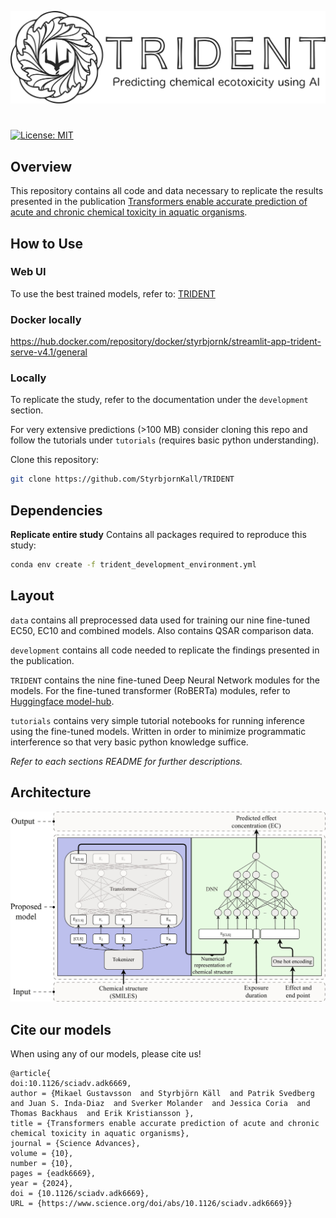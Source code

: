 ![TRIDENT](trident-logo.svg)
# 
[![License: MIT](https://img.shields.io/badge/License-MIT-yellow.svg)](https://opensource.org/licenses/MIT)

## Overview
This repository contains all code and data necessary to replicate the results presented in the publication [Transformers enable accurate prediction of acute and chronic chemical toxicity in aquatic organisms](https://doi.org/10.1126/sciadv.adk6669).

## How to Use
### Web UI
To use the best trained models, refer to: [TRIDENT](https://trident.serve.scilifelab.se/)

### Docker locally
https://hub.docker.com/repository/docker/styrbjornk/streamlit-app-trident-serve-v4.1/general

### Locally
To replicate the study, refer to the documentation under the `development` section.

For very extensive predictions (>100 MB) consider cloning this repo and follow the tutorials under `tutorials` (requires basic python understanding).

Clone this repository:
```bash 
git clone https://github.com/StyrbjornKall/TRIDENT
```

## Dependencies
**Replicate entire study**
Contains all packages required to reproduce this study:
```bash
conda env create -f trident_development_environment.yml
```

## Layout
`data` contains all preprocessed data used for training our nine fine-tuned EC50, EC10 and combined models. Also contains QSAR comparison data. 

`development` contains all code needed to replicate the findings presented in the publication.

`TRIDENT` contains the nine fine-tuned Deep Neural Network modules for the models. For the fine-tuned transformer (RoBERTa) modules, refer to [Huggingface model-hub](https://huggingface.co/StyrbjornKall).

`tutorials` contains very simple tutorial notebooks for running inference using the fine-tuned models. Written in order to minimize programmatic interference so that very basic python knowledge suffice. 

*Refer to each sections README for further descriptions.*

## Architecture
![TRIDENT model architecture](final_architecture.png)

## Cite our models
When using any of our models, please cite us!
```
@article{
doi:10.1126/sciadv.adk6669,
author = {Mikael Gustavsson  and Styrbjörn Käll  and Patrik Svedberg  and Juan S. Inda-Diaz  and Sverker Molander  and Jessica Coria  and Thomas Backhaus  and Erik Kristiansson },
title = {Transformers enable accurate prediction of acute and chronic chemical toxicity in aquatic organisms},
journal = {Science Advances},
volume = {10},
number = {10},
pages = {eadk6669},
year = {2024},
doi = {10.1126/sciadv.adk6669},
URL = {https://www.science.org/doi/abs/10.1126/sciadv.adk6669}}
```
